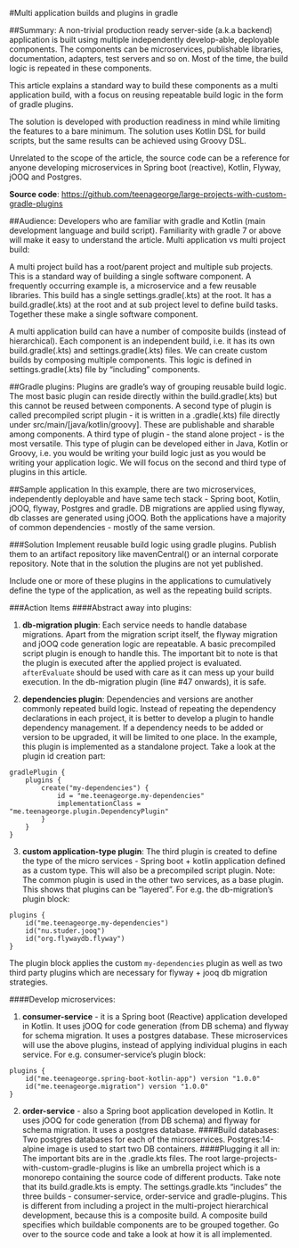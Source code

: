 #Multi application builds and plugins in gradle

##Summary:
A non-trivial production ready server-side (a.k.a backend) application is built using multiple independently develop-able, deployable components. The components can be microservices, publishable libraries, documentation, adapters, test servers and so on. Most of the time, the build logic is repeated in these components.

This article explains a standard way to build these components  as a multi application build, with a focus on reusing repeatable build logic in the form of gradle plugins.

The solution is developed with production readiness in mind while limiting the features to a bare minimum. The solution uses Kotlin DSL for build scripts, but the same results can be achieved using Groovy DSL.

Unrelated to the scope of the article, the source code can be a reference for anyone developing microservices in Spring boot (reactive), Kotlin, Flyway, jOOQ and Postgres.

**Source code**: https://github.com/teenageorge/large-projects-with-custom-gradle-plugins

##Audience:
Developers who are familiar with gradle and Kotlin (main development language and build script). Familiarity with gradle 7 or above will make it easy to understand the article.
Multi application vs multi project build:

A multi project build has a root/parent project and multiple sub projects. This is a standard way of building a single software component. A frequently occurring example is, a microservice and a few reusable libraries. This build has a single settings.gradle(.kts) at the root. It has a build.gradle(.kts) at the root and at sub project level to define build tasks. Together these make a single software component.

A multi application build can have a number of composite builds (instead of hierarchical). Each component is an independent build, i.e. it has its own build.gradle(.kts) and settings.gradle(.kts) files. We can create custom builds by composing multiple components. This logic is defined in settings.gradle(.kts) file by “including” components.

##Gradle plugins:
Plugins are gradle’s way of grouping reusable build logic. The most basic plugin can reside directly within the build.gradle(.kts) but this cannot be reused between components. A second type of plugin is called precompiled script plugin - it is written in a .gradle(.kts) file directly under src/main/[java/kotlin/groovy]. These are publishable and sharable among components. A third type of plugin - the stand alone project - is the most versatile. This type of plugin can be developed either in Java, Kotlin or Groovy, i.e. you would be writing your build logic just as you would be writing your application logic.
We will focus on the second and third type of plugins in this article.

##Sample application
In this example, there are two microservices, independently deployable and have same tech stack - Spring boot, Kotlin, jOOQ, flyway, Postgres and gradle.
DB migrations are applied using flyway, db classes are generated using jOOQ.
Both the applications have a majority of common dependencies - mostly of the same version.

###Solution
Implement reusable build logic using gradle plugins. Publish them to an artifact repository like mavenCentral() or an internal corporate repository. Note that in the solution the plugins are not yet published.

Include one or more of these plugins in the applications to cumulatively define the type of the application, as well as the repeating build scripts.

###Action Items
####Abstract away into plugins:
1. **db-migration plugin**: Each service needs to handle database migrations. Apart from the migration script itself, the flyway migration and jOOQ code generation logic are repeatable. 
A basic precompiled script plugin is enough to handle this. The important bit to note is that the plugin is executed after the applied project is evaluated. 
`afterEvaluate` should be used with care as it can mess up your build execution. In the db-migration plugin (line #47 onwards), it is safe.

2. **dependencies plugin**: Dependencies and versions are another commonly repeated build logic. Instead of repeating the dependency declarations in each project, it is better to develop a plugin to handle dependency management. If a dependency needs to be added or version to be upgraded, it will be limited to one place. In the example, this plugin is implemented as a standalone project. Take a look at the plugin id creation part:

```
gradlePlugin {
    plugins {
        create("my-dependencies") {
            id = "me.teenageorge.my-dependencies"
            implementationClass = "me.teenageorge.plugin.DependencyPlugin"
        }
    }
}
```
3. **custom application-type plugin**: The third plugin is created to define the type of the micro services - Spring boot + kotlin application defined as a custom type. This will also be a precompiled script plugin.
Note: The common plugin is used in the other two services, as a base plugin. This shows that plugins can be “layered”. For e.g. the db-migration’s plugin block:
```
plugins {
    id("me.teenageorge.my-dependencies")
    id("nu.studer.jooq")
    id("org.flywaydb.flyway")
}
```
The plugin block applies the custom `my-dependencies` plugin as well as two third party plugins which are necessary for flyway + jooq db migration strategies.

####Develop microservices:
1. **consumer-service** - it is a Spring boot (Reactive) application developed in Kotlin. It uses jOOQ for code generation (from DB schema) and flyway for schema migration. It uses a postgres database.
These microservices will use the above plugins, instead of applying individual plugins in each service. For e.g. consumer-service’s plugin block:
```
plugins {
    id("me.teenageorge.spring-boot-kotlin-app") version "1.0.0"
    id("me.teenageorge.migration") version "1.0.0"
}
```

2. **order-service** - also a Spring boot application developed in Kotlin. It uses jOOQ for code generation (from DB schema) and flyway for schema migration. It uses a postgres database.
####Build databases:
Two postgres databases for each of the microservices. Postgres:14-alpine image is used to start two DB containers.
####Plugging it all in:
The important bits are in the .gradle.kts files. The root large-projects-with-custom-gradle-plugins is like an umbrella project which is a monorepo containing the source code of different products. Take note that its build.gradle.kts is empty. The settings.gradle.kts “includes” the three builds - consumer-service, order-service and gradle-plugins. This is different from including a project in the multi-project hierarchical development, because this is a composite build. A composite build specifies which buildable components are to be grouped together.
Go over to the source code and take a look at how it is all implemented.